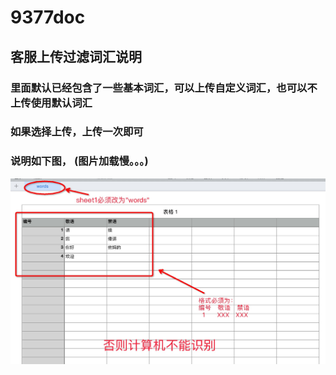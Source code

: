 # 9377doc
## 客服上传过滤词汇说明
### 里面默认已经包含了一些基本词汇，可以上传自定义词汇，也可以不上传使用默认词汇
### 如果选择上传，上传一次即可
### 说明如下图， (图片加载慢。。。)
![avatar](statement.png)
